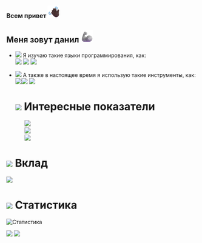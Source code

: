 ### Всем привет <img src='https://github.com/microsoft/fluentui-emoji/blob/main/assets/Waving%20hand/Dark/3D/waving_hand_3d_dark.png' style='height: 32px; width: auto;'>

## Меня зовут данил <img src='https://github.com/microsoft/fluentui-emoji/blob/main/assets/Mechanical%20arm/3D/mechanical_arm_3d.png' style='height: 32px; width: auto;'>

- <img src='https://www.svgrepo.com/show/501820/pin.svg' style='height: 32px; width: auto;'> Я изучаю такие языки программирования, как: \
<img src='https://www.svgrepo.com/show/366496/text-x-python.svg' style='height: 64px;'> <img src='https://www.svgrepo.com/show/341935/intellijidea.svg' style='height: 64px; widht: auto;'> <img src= 'https://www.svgrepo.com/show/478223/css.svg' style='height: 64px'>
- <img src='https://www.svgrepo.com/show/501820/pin.svg' style='height: 32px; width: auto;'> А также в настоящее время я использую такие инструменты, как: \
<img src='https://www.svgrepo.com/show/249757/css.svg' style='height: 64px; widht: auto;'><img src='https://www.svgrepo.com/show/331653/xenforo.svg' style='height: 64px; widht: auto;'> <img src='https://www.svgrepo.com/show/478748/html-tag.svg' style='height: 64px; widht: auto;'>

  <h1><img src='https://www.svgrepo.com/show/501820/pin.svg' style='height: 32px; width: auto;'> Интересные показатели</h1></summary>
  <ul>
    <div><img src="https://github-readme-stats.vercel.app/api?username=wxhzxc&count_private=true&include_all_commits=true&show_icons=true&hide_border=true&theme=merko"/></div>
    <div><img src="https://github-readme-stats.vercel.app/api/top-langs/?username=wxhzxc&langs_count=8&layout=compact&hide_border=true&card_width=445&theme=merko&count_private=true"/></div>
    <div><img src="http://github-readme-streak-stats.herokuapp.com?user=wxhzxc&theme=merko&hide_border=true&count_private=true"></div>
  </ul>
</details>
  <h1><img src='https://www.svgrepo.com/show/501820/pin.svg' style='height: 32px; width: auto;'>  Вклад</h1></summary>

![](https://raw.githubusercontent.com/die-without-you/icons/aee695fe7fa3847ddfb248d402725ccbb9609239/icons/toxi-contribution-grid-dark.svg)
  <h1><img src='https://www.svgrepo.com/show/501820/pin.svg' style='height: 32px; width: auto;'>  Статистика</h1></summary>

![Статистика](https://github-readme-activity-graph.vercel.app/graph?username=wxhzxc&theme=github)

![](https://komarev.com/ghpvc/?username=wxhzxc&color=BC8BFD&style=flat-square)
![](https://hit.yhype.me/github/profile?user_id=65571116)
